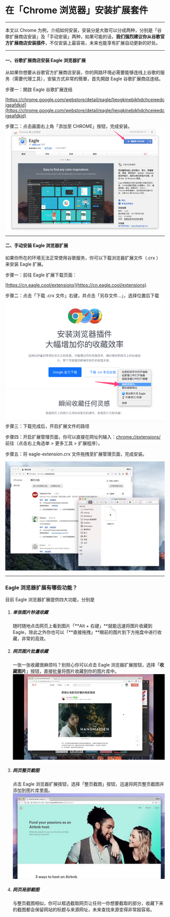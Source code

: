 # 在「Chrome 浏览器」安装扩展套件

---

本文以 Chrome 为例，介绍如何安装，安装分是大致可以分成两种，分别是「谷歌扩展商店安装」及「手动安装」两种，如果可能的话，**我们强烈建议你从谷歌官方扩展商店安装插件**，不仅安装上最容易，未来也能享有扩展自动更新的好处。

---

#### 一、谷歌扩展商店安装 Eagle 浏览器扩展

从如果你想要从谷歌官方扩展商店安装，你的网路环境必需要能够连线上谷歌的服务（需要代理工具），安裝方式非常的簡單，首先開啟 Eagle 谷歌扩展商店连结。

步骤一：開啟 Eagle 谷歌扩展连结

[https://chrome.google.com/webstore/detail/eagle/lieogkinebikhdchceieedcigeafdkid](https://chrome.google.com/webstore/detail/eagle/lieogkinebikhdchceieedcigeafdkid)

步骤二：点击画面右上角「添加至 CHROME」按钮，完成安装。![](/assets/eagle-install-chrome-extension.png)

---

#### 二、手动安装 Eagle 浏览器扩展

如果你所在的环境无法正常使用谷歌服务，你可以下载浏览器扩展文件（.crx ）来安装 Eagle 扩展。

步骤一：前往 Eagle 扩展下载页面：

[https://cn.eagle.cool/extensions](https://cn.eagle.cool/extensions)

步骤二：点击「下载 .crx 文件」右键，并点击「另存文件...」，选择位置后下载![](/assets/eagle-chrome-extension-install-manual.png)步骤三：下载完成后，开启扩展文件的路径

步骤四：开启扩展管理页面，你可以直接在网址列输入：[chrome://extensions/](chrome://extensions/) 前往（点击右上角选单 &gt; 更多工具 &gt; 扩展程序）。

步骤五：将 eagle-extension.crx 文件拖拽至扩展管理页面，完成安装。

![](https://github.com/Augus/Eagle-Documents/blob/master/assets/eagle-extension-tips.gif?raw=true)

---

### Eagle 浏览器扩展有哪些功能？

目前 Eagle 浏览器扩展提供四大功能，分别是

1. ##### 单张图片秒速收藏

   随时随地点击网页上看到图片「**Alt + 右键」**就能迅速将图片收藏到 Eagle，除此之外你也可以「**直接拖拽」**眼前的图片到下方拖盘中进行收藏，非常的高效。

2. ##### 网页图片批量收藏

   一张一张收藏很麻烦吗？别担心你可以点击 Eagle 浏览器扩展按钮，选择「**收藏图片**」按钮，直接批量将图片收藏到你的图片库中。  
   ![](https://github.com/Augus/Eagle-Documents/blob/master/assets/extension_batch_collect.gif?raw=true)

3. ##### 网页整页截图

   点击 Eagle 浏览器扩展按钮，选择「整页截图」按钮，迅速将网页整页截图并添加到图片库里面。  
   ![](https://github.com/Augus/Eagle-Documents/blob/master/assets/extension_entrie_capture.gif?raw=true)

4. ##### 网页局部截图

   与整页截图相似，你可以框选截取网页让任何一你想要截取的部分，收藏下来的截图都会保留网站的标题与来源网址，未来查找来源变得非常超容易。



